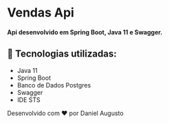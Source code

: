 # Vendas Api
#### Api desenvolvido em Spring Boot, Java 11 e Swagger.  

## :rocket: Tecnologias utilizadas:

 - Java 11
 - Spring Boot 
 - Banco de Dados Postgres
 - Swagger
 - IDE STS
 
Desenvolvido  com :heart: por Daniel Augusto 